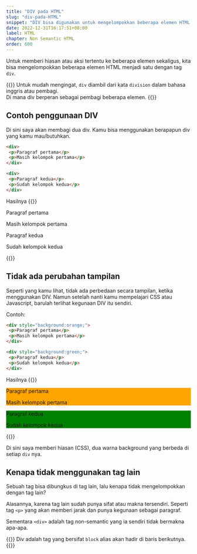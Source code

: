 ```yaml
---
title: "DIV pada HTML"
slug: "div-pada-HTML"
snippet: "DIV bisa digunakan untuk mengelompokkan beberapa elemen HTML menjadi satu. Secara visual DIV tidak ada bedanya"
date: 2022-12-31T16:17:51+08:00
label: HTML
chapter: Non Semantic HTML
order: 600
---
```


Untuk memberi hiasan atau aksi tertentu ke beberapa elemen sekaligus, kita bisa mengelompokkan beberapa elemen HTML menjadi satu dengan tag `div`. 

{{<alert class="info">}}
Untuk mudah mengingat, `div` diambil dari kata `division` dalam bahasa inggris atau pembagi. <br> Di mana div berperan sebagai pembagi beberapa elemen.
{{</alert>}}

## Contoh penggunaan DIV

Di sini saya akan membagi dua div. Kamu bisa menggunakan berapapun div yang kamu mau/butuhkan.

```html
<div>
 <p>Paragraf pertama</p>
 <p>Masih kelompok pertama</p>
</div>

<div>
 <p>Paragraf kedua</p>
 <p>Sudah kelompok kedua</p>
</div>
```

Hasilnya
{{<rawhtml>}}
<div>
 <p>Paragraf pertama</p>
 <p>Masih kelompok pertama</p>
</div>

<div>
 <p>Paragraf kedua</p>
 <p>Sudah kelompok kedua</p>
</div>
{{</rawhtml>}}

## Tidak ada perubahan tampilan
Seperti yang kamu lihat, tidak ada perbedaan secara tampilan, ketika menggunakan DIV. Namun setelah nanti kamu mempelajari CSS atau Javascript, barulah terlihat kegunaan DIV itu sendiri.

Contoh:

```html
<div style="background:orange;">
 <p>Paragraf pertama</p>
 <p>Masih kelompok pertama</p>
</div>

<div style="background:green;">
 <p>Paragraf kedua</p>
 <p>Sudah kelompok kedua</p>
</div>
```

Hasilnya
{{<rawhtml>}}
<div style="background:orange;">
 <p>Paragraf pertama</p>
 <p>Masih kelompok pertama</p>
</div>

<div style="background:green;">
 <p>Paragraf kedua</p>
 <p>Sudah kelompok kedua</p>
</div>
{{</rawhtml>}}

Di sini saya memberi hiasan (CSS), dua warna background yang berbeda di setiap `div` nya.

## Kenapa tidak menggunakan tag lain
Sebuah tag bisa dibungkus di tag lain, lalu kenapa tidak mengelompokkan dengan tag lain? 

Alasannya, karena tag lain sudah punya sifat atau makna tersendiri. Seperti tag `<p>` yang akan memberi jarak dan punya kegunaan sebagai paragraf.

Sementara `<div>` adalah tag non-semantic yang ia sendiri tidak bermakna apa-apa.

{{<alert class="info">}}
Div adalah tag yang bersifat `block` alias akan hadir di baris berikutnya.
{{</alert>}}